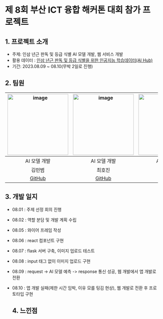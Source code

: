 # 제 8회 부산 ICT 융합 해커톤 대회 참가 프로젝트
## 1. 프로젝트 소개 
- 주제: 인삼 년근 판독 및 등급 식별 AI 모델 개발, 웹 서비스 개발
- 활용 데이터 : [인삼 년근 판독 및 등급 식별을 위한 인공지능 학습데이터(AI Hub)](https://www.aihub.or.kr/aihubdata/data/view.docurrMenu=115&topMenu=100&aihubDataSe=realm&dataSetSn=71426)
- 기간: 2023.08.09 ~ 08.10(무박 2일로 진행)

## 2. 팀원 
|<img width="200" alt="image" src="https://avatars.githubusercontent.com/u/70638717?v=4">|<img width="200" alt="image" src="https://avatars.githubusercontent.com/u/86204430?v=4">|<img width="200" alt="image" src="https://avatars.githubusercontent.com/u/129818881?v=4">|<img width="200" alt="image" src="https://avatars.githubusercontent.com/u/98063854?v=4">|
| :---------------------------------: | :-----------------------------------:|:-----------------------------------:|:-----------------------------------:|
|                AI 모델 개발         |           AI 모델 개발                |                AI 모델 개발         |           웹 서비스 개발             | 
|             김민범                  |          최호진                      |                  하성진              |          김재민                     |        
| [GitHub](https://github.com/sou05091/)  | [GitHub](https://github.com/Gansaw/)  | [GitHub](https://github.com/JaeMin1130)  | [GitHub](https://github.com/JaeMin1130)|

## 3. 개발 일지
- 08.01 : 주제 선정 회의 진행
- 08.02 : 역할 분담 및 개발 계획 수립
- 08.05 : 와이어 프레임 작성
- 08.06 : react 컴포넌트 구현
- 08.07 : flask 서버 구축, 이미지 업로드 테스트
- 08.08 : input 태그 없이 이미지 업로드 구현
- 08.09 : request -> AI 모델 예측 -> response 통신 성공, 웹 개발에서 앱 개발로 전환
- 08.10 : 앱 개발 실패(제한 시간 임박, 이유 모를 팅김 현상), 웹 개발로 전환 후 프로토타입 구현

  ## 4. 느낀점
